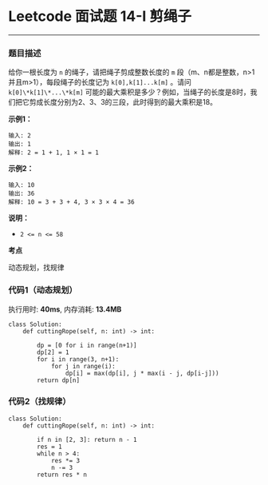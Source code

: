 # Leetcode 面试题 14-I 剪绳子
***
### 题目描述

给你一根长度为 `n` 的绳子，请把绳子剪成整数长度的 `m` 段（m、n都是整数，n>1并且m>1），每段绳子的长度记为 `k[0],k[1]...k[m]` 。请问 `k[0]\*k[1]\*...\*k[m]` 可能的最大乘积是多少？例如，当绳子的长度是8时，我们把它剪成长度分别为2、3、3的三段，此时得到的最大乘积是18。


**示例1：**    

	输入: 2
	输出: 1
	解释: 2 = 1 + 1, 1 × 1 = 1
	
**示例2：**

	输入: 10
	输出: 36
	解释: 10 = 3 + 3 + 4, 3 × 3 × 4 = 36

**说明：**

* `2 <= n <= 58`


**考点**

动态规划，找规律


### 代码1（动态规划）
执行用时: **40ms**, 内存消耗: **13.4MB**

```
class Solution:
    def cuttingRope(self, n: int) -> int:

        dp = [0 for i in range(n+1)]
        dp[2] = 1
        for i in range(3, n+1):
            for j in range(i):
                dp[i] = max(dp[i], j * max(i - j, dp[i-j]))
        return dp[n]
```

### 代码2（找规律）

```
class Solution:
    def cuttingRope(self, n: int) -> int:

        if n in [2, 3]: return n - 1        
        res = 1
        while n > 4:
            res *= 3
            n -= 3
        return res * n
```







